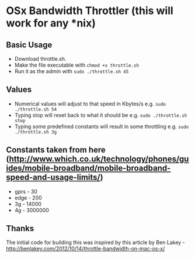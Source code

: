 # OSx Bandwidth Throttler (this will work for any *nix)

## Basic Usage

- Download throttle.sh.
- Make the file executable with `chmod +x throttle.sh`
- Run it as the admin with `sudo ./throttle.sh 45`

## Values

- Numerical values will adjust to that speed in Kbytes/s e.g. `sudo ./throttle.sh 54`
- Typing stop will reset back to what it should be e.g. `sudo ./throttle.sh stop`
- Typing some predefined constants will result in some throttling e.g. `sudo ./throttle.sh 3g`

## Constants taken from here (http://www.which.co.uk/technology/phones/guides/mobile-broadband/mobile-broadband-speed-and-usage-limits/)

- gprs - 30
- edge - 200
- 3g - 14000
- 4g - 3000000

## Thanks

The initial code for building this was inspired by this article by Ben Lakey - http://benlakey.com/2012/10/14/throttle-bandwidth-on-mac-os-x/
